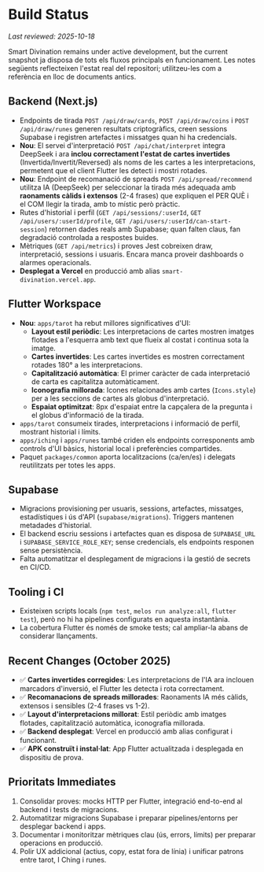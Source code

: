 ﻿# Build Status

_Last reviewed: 2025-10-18_

Smart Divination remains under active development, but the current snapshot ja disposa de tots els fluxos principals en funcionament. Les notes següents reflecteixen l'estat real del repositori; utilitzeu-les com a referència en lloc de documents antics.

## Backend (Next.js)
- Endpoints de tirada `POST /api/draw/cards`, `POST /api/draw/coins` i `POST /api/draw/runes` generen resultats criptogràfics, creen sessions Supabase i registren artefactes i missatges quan hi ha credencials.
- **Nou**: El servei d'interpretació `POST /api/chat/interpret` integra DeepSeek i ara **inclou correctament l'estat de cartes invertides** (Invertida/Invertit/Reversed) als noms de les cartes a les interpretacions, permetent que el client Flutter les detecti i mostri rotades.
- **Nou**: Endpoint de recomanació de spreads `POST /api/spread/recommend` utilitza IA (DeepSeek) per seleccionar la tirada més adequada amb **raonaments càlids i extensos** (2-4 frases) que expliquen el PER QUÈ i el COM llegir la tirada, amb to místic però pràctic.
- Rutes d'historial i perfil (`GET /api/sessions/:userId`, `GET /api/users/:userId/profile`, `GET /api/users/:userId/can-start-session`) retornen dades reals amb Supabase; quan falten claus, fan degradació controlada a respostes buides.
- Mètriques (`GET /api/metrics`) i proves Jest cobreixen draw, interpretació, sessions i usuaris. Encara manca proveir dashboards o alarmes operacionals.
- **Desplegat a Vercel** en producció amb alias `smart-divination.vercel.app`.

## Flutter Workspace
- **Nou**: `apps/tarot` ha rebut millores significatives d'UI:
  - **Layout estil periòdic**: Les interpretacions de cartes mostren imatges flotades a l'esquerra amb text que flueix al costat i continua sota la imatge.
  - **Cartes invertides**: Les cartes invertides es mostren correctament rotades 180° a les interpretacions.
  - **Capitalització automàtica**: El primer caràcter de cada interpretació de carta es capitalitza automàticament.
  - **Iconografia millorada**: Icones relacionades amb cartes (`Icons.style`) per a les seccions de cartes als globus d'interpretació.
  - **Espaiat optimitzat**: 8px d'espaiat entre la capçalera de la pregunta i el globus d'informació de la tirada.
- `apps/tarot` consumeix tirades, interpretacions i informació de perfil, mostrant historial i límits.
- `apps/iching` i `apps/runes` també criden els endpoints corresponents amb controls d'UI bàsics, historial local i preferències compartides.
- Paquet `packages/common` aporta localitzacions (ca/en/es) i delegats reutilitzats per totes les apps.

## Supabase
- Migracions provisioning per usuaris, sessions, artefactes, missatges, estadístiques i ús d'API (`supabase/migrations`). Triggers mantenen metadades d'historial.
- El backend escriu sessions i artefactes quan es disposa de `SUPABASE_URL` i `SUPABASE_SERVICE_ROLE_KEY`; sense credencials, els endpoints responen sense persistència.
- Falta automatitzar el desplegament de migracions i la gestió de secrets en CI/CD.

## Tooling i CI
- Existeixen scripts locals (`npm test`, `melos run analyze:all`, `flutter test`), però no hi ha pipelines configurats en aquesta instantània.
- La cobertura Flutter és només de smoke tests; cal ampliar-la abans de considerar llançaments.

## Recent Changes (October 2025)
- ✅ **Cartes invertides corregides**: Les interpretacions de l'IA ara inclouen marcadors d'inversió, el Flutter les detecta i rota correctament.
- ✅ **Recomanacions de spreads millorades**: Raonaments IA més càlids, extensos i sensibles (2-4 frases vs 1-2).
- ✅ **Layout d'interpretacions millorat**: Estil periòdic amb imatges flotades, capitalització automàtica, iconografia millorada.
- ✅ **Backend desplegat**: Vercel en producció amb alias configurat i funcionant.
- ✅ **APK construït i instal·lat**: App Flutter actualitzada i desplegada en dispositiu de prova.

## Prioritats Immediates
1. Consolidar proves: mocks HTTP per Flutter, integració end-to-end al backend i tests de migracions.
2. Automatitzar migracions Supabase i preparar pipelines/entorns per desplegar backend i apps.
3. Documentar i monitoritzar mètriques clau (ús, errors, límits) per preparar operacions en producció.
4. Polir UX addicional (actius, copy, estat fora de línia) i unificar patrons entre tarot, I Ching i runes.

